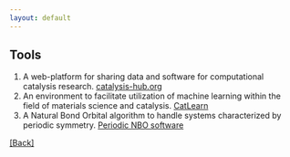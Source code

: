 ```yaml
---
layout: default
---
```


## Tools

1. A web-platform for sharing data and software for computational catalysis research. [catalysis-hub.org](<https://www.catalysis-hub.org/publications>)
2. An environment to facilitate utilization of machine learning within the field of materials science and catalysis. [CatLearn](<https://catlearn.readthedocs.io/en/latest/>)
3. A Natural Bond Orbital algorithm to handle systems characterized by periodic symmetry. [Periodic NBO software](<https://schmidt.chem.wisc.edu/nbosoftware>)


[[Back]](../)

